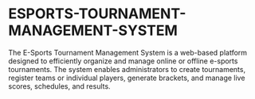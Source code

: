 # ESPORTS-TOURNAMENT-MANAGEMENT-SYSTEM
The E-Sports Tournament Management System is a web-based platform designed to efficiently organize and manage online or offline e-sports tournaments. The system enables administrators to create tournaments, register teams or individual players, generate brackets, and manage live scores, schedules, and results. 
